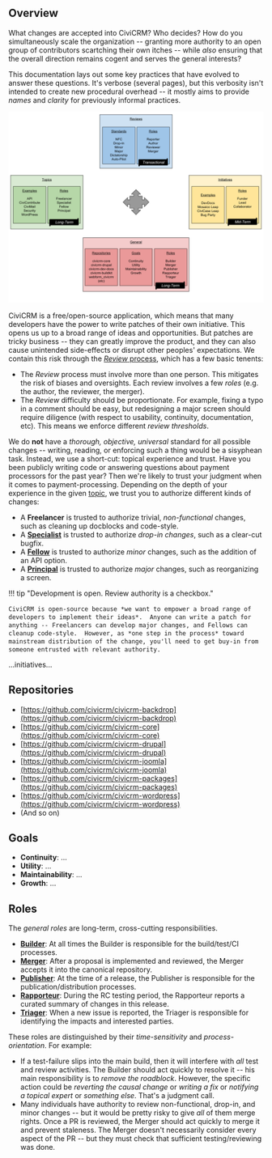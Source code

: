 ## Overview

What changes are accepted into CiviCRM?  Who decides?  How do you simultaneously scale the organization -- granting more authority to an
open group of contributors scartching their own itches -- while *also* ensuring that the overall direction remains cogent and serves the general interests?

This documentation lays out some key practices that have evolved to answer these questions.  It's verbose (several pages), but this
verbosity isn't intended to create new procedural overhead -- it mostly aims to provide *names* and *clarity* for previously informal
practices.

![Graphical Overview](overview.svg)

CiviCRM is a free/open-source application, which means that many developers have the power to write patches of their own initiative.  This
opens us up to a broad range of ideas and opportunities.  But patches are tricky business -- they can greatly improve the product, and they
can also cause unintended side-effects or disrupt other peoples' expectations.  We contain this risk through the [*Review*
process](/gov/reviews.md), which has a few basic tenents:

 * The *Review* process must involve more than one person. This mitigates the risk of biases and oversights. Each review
   involves a few *roles* (e.g. the author, the reviewer, the merger).
 * The *Review* difficulty should be proportionate.  For example, fixing a typo in a comment should be easy, but redesigning a major screen
   should require diligence (with respect to usability, continuity, documentation, etc).  This means we enforce different *review
   thresholds*.

We do **not** have a *thorough, objective, universal* standard for all possible changes -- writing, reading, or enforcing such a thing
would be a sisyphean task.  Instead, we use a short-cut: topical experience and trust.  Have you been publicly writing code or answering
questions about payment processors for the past year?  Then we're likely to trust your judgment when it comes to payment-processing.
Depending on the depth of your experience in the given [topic](/gov/topics.md), we trust you to authorize different kinds of changes:

 * A __Freelancer__ is trusted to authorize trivial, *non-functional* changes, such as cleaning up docblocks and code-style.
 * A [__Specialist__](/gov/playbook/specialist.md) is trusted to authorize *drop-in changes*, such as a clear-cut bugfix.
 * A [__Fellow__](/gov/playbook/fellow.md) is trusted to authorize *minor* changes, such as the addition of an API option.
 * A [__Principal__](/gov/playbook/principal.md) is trusted to authorize *major* changes, such as reorganizing a screen.

!!! tip "Development is open. Review authority is a checkbox."

    CiviCRM is open-source because *we want to empower a broad range of developers to implement their ideas*.  Anyone can write a patch for
    anything -- Freelancers can develop major changes, and Fellows can cleanup code-style.  However, as *one step in the process* toward
    mainstream distribution of the change, you'll need to get buy-in from someone entrusted with relevant authority.


...initiatives...

## Repositories

 * [https://github.com/civicrm/civicrm-backdrop](https://github.com/civicrm/civicrm-backdrop)
 * [https://github.com/civicrm/civicrm-core](https://github.com/civicrm/civicrm-core)
 * [https://github.com/civicrm/civicrm-drupal](https://github.com/civicrm/civicrm-drupal)
 * [https://github.com/civicrm/civicrm-joomla](https://github.com/civicrm/civicrm-joomla)
 * [https://github.com/civicrm/civicrm-packages](https://github.com/civicrm/civicrm-packages)
 * [https://github.com/civicrm/civicrm-wordpress](https://github.com/civicrm/civicrm-wordpress)
 * (And so on)

## Goals

 * __Continuity__: ...
 * __Utility__: ...
 * __Maintainability__: ...
 * __Growth__: ...

## Roles

The *general roles* are long-term, cross-cutting responsibilities.

 * [__Builder__](/gov/playbook/builder.md): At all times the Builder is responsible for the build/test/CI processes.
 * [__Merger__](/gov/playbook/merger.md): After a proposal is implemented and reviewed, the Merger accepts it into the canonical repository.
 * [__Publisher__](/gov/playbook/publisher.md): At the time of a release, the Publisher is responsible for the publication/distribution processes.
 * [__Rapporteur__](/gov/playbook/rapporteur.md): During the RC testing period, the Rapporteur reports a curated summary of changes in this release.
 * [__Triager__](/gov/playbook/triager.md): When a new issue is reported, the Triager is responsible for identifying the impacts and interested parties.

These roles are distinguished by their *time-sensitivity* and *process-orientation*.  For example:

 * If a test-failure slips into the main build, then it will interfere with *all* test and review activities.  The Builder should act quickly to
   resolve it -- his main responsibility is to *remove the roadblock*.  However, the specific action could be *reverting the causal
   change* or *writing a fix* or *notifying a topical expert* or *something else*.  That's a judgment call.
 * Many individuals have authority to review non-functional, drop-in, and minor changes -- but it would be pretty risky to give *all* of
   them merge rights.  Once a PR is reviewed, the Merger should act quickly to merge it and prevent staleness.  The Merger doesn't necessarily
   consider every aspect of the PR -- but they must check that sufficient testing/reviewing was done.
